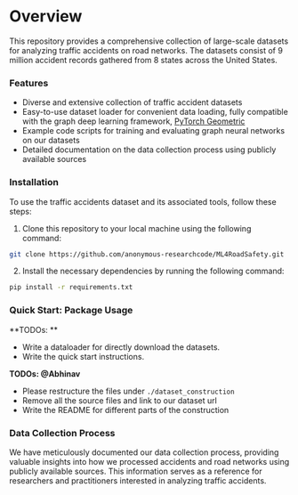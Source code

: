# Overview

This repository provides a comprehensive collection of large-scale datasets for analyzing traffic accidents on road networks. The datasets consist of 9 million accident records gathered from 8 states across the United States.

### Features

- Diverse and extensive collection of traffic accident datasets
- Easy-to-use dataset loader for convenient data loading, fully compatible with the graph deep learning framework, [PyTorch Geometric](https://pytorch-geometric.readthedocs.io/en/latest/)
- Example code scripts for training and evaluating graph neural networks on our datasets
- Detailed documentation on the data collection process using publicly available sources

### Installation

To use the traffic accidents dataset and its associated tools, follow these steps:

1. Clone this repository to your local machine using the following command:

```bash
git clone https://github.com/anonymous-researchcode/ML4RoadSafety.git
```

2. Install the necessary dependencies by running the following command:

```bash
pip install -r requirements.txt
```

### Quick Start: Package Usage

**TODOs: **

- Write a dataloader for directly download the datasets. 
- Write the quick start instructions.

**TODOs: @Abhinav**

- Please restructure the files under `./dataset_construction`
- Remove all the source files and link to our dataset url
- Write the README for different parts of the construction

### Data Collection Process

We have meticulously documented our data collection process, providing valuable insights into how we processed accidents and road networks using publicly available sources. This information serves as a reference for researchers and practitioners interested in analyzing traffic accidents.